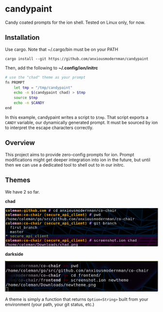 # candypaint

Candy coated prompts for the ion shell. Tested on Linux only, for now.

## Installation

Use cargo. Note that ~/.cargo/bin must be on your PATH

```
cargo install --git https://github.com/anxiousmodernman/candypaint
```

Then, add the following to **~/.config/ion/initrc**

```sh
# use the "chad" theme as your prompt
fn PROMPT
    let tmp = "/tmp/candypaint"
    echo -n $(candypaint chad) > $tmp
    source $tmp
    echo -n $CANDY
end
```

In this example, candypaint writes a script to `$tmp`. That script exports a 
`CANDY` variable, our dynamically generated prompt. It must be sourced by ion
to interpret the escape characters correctly.

## Overview

This project aims to provide zero-config prompts for ion. Prompt modifications
might get deeper integration into ion in the future, but until then we can use
a dedicated tool to shell out to in our initrc.

## Themes

We have 2 so far.

**chad**

![chad](assets/chad.png)


**darkside**

![darkside](assets/darkside.png)


A theme is simply a function that returns `Option<String>` built from your 
environment (your path, your git status, etc.)

